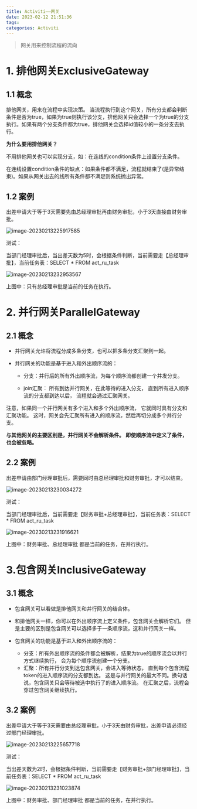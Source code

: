 ```yaml
---
title: Activiti——网关
date: 2023-02-12 21:51:36
tags:
categories: Activiti
---
```


>  网关用来控制流程的流向

# 1. 排他网关ExclusiveGateway

## 1.1 概念

排他网关，用来在流程中实现决策。 当流程执行到这个网关，所有分支都会判断条件是否为true，如果为true则执行该分支，排他网关只会选择一个为true的分支执行。如果有两个分支条件都为true，排他网关会选择id值较小的一条分支去执行。

**为什么要用排他网关？**

不用排他网关也可以实现分支，如：在连线的condition条件上设置分支条件。

在连线设置condition条件的缺点：如果条件都不满足，流程就结束了(是异常结束)。如果从网关出去的线所有条件都不满足则系统抛出异常。

## 1.2 案例

出差申请大于等于3天需要先由总经理审批再由财务审批，小于3天直接由财务审批。

![image-20230213225917585](https://panyuro.oss-cn-beijing.aliyuncs.com/image-20230213225917585.png)

测试：

当部门经理审批后，当出差天数为5时，会根据条件判断，当前需要走【总经理审批】，当前任务表：SELECT * FROM act_ru_task   

![image-20230213232953567](https://panyuro.oss-cn-beijing.aliyuncs.com/image-20230213232953567.png)

上图中：只有总经理审批是当前的任务在执行。

# 2. 并行网关ParallelGateway

## 2.1 概念

- 并行网关允许将流程分成多条分支，也可以把多条分支汇聚到一起。

- 并行网关的功能是基于进入和外出顺序流的：

  - 分支：并行后的所有外出顺序流，为每个顺序流都创建一个并发分支。

  -  join汇聚： 所有到达并行网关，在此等待的进入分支， 直到所有进入顺序流的分支都到达以后， 流程就会通过汇聚网关。

注意，如果同一个并行网关有多个进入和多个外出顺序流， 它就同时具有分支和汇聚功能。 这时，网关会先汇聚所有进入的顺序流，然后再切分成多个并行分支。

**与其他网关的主要区别是，并行网关不会解析条件。** **即使顺序流中定义了条件，也会被忽略。**

## 2.2 案例

出差申请由部门经理审批后，需要同时由总经理审批和财务审批，才可以结束。

![image-20230213230034272](https://panyuro.oss-cn-beijing.aliyuncs.com/image-20230213230034272.png)

测试：

当部门经理审批后，当前需要走【财务审批+总经理审批】，当前任务表：SELECT * FROM act_ru_task   

![image-20230213231916621](https://panyuro.oss-cn-beijing.aliyuncs.com/image-20230213231916621.png)

上图中：财务审批、总经理审批 都是当前的任务，在并行执行。

# 3.包含网关InclusiveGateway

## 3.1 概念

- 包含网关可以看做是排他网关和并行网关的结合体。 

- 和排他网关一样，你可以在外出顺序流上定义条件，包含网关会解析它们。 但是主要的区别是包含网关可以选择多于一条顺序流，这和并行网关一样。

- 包含网关的功能是基于进入和外出顺序流的：
  - 分支：所有外出顺序流的条件都会被解析，结果为true的顺序流会以并行方式继续执行， 会为每个顺序流创建一个分支。	
  - 汇聚：所有并行分支到达包含网关，会进入等待状态， 直到每个包含流程token的进入顺序流的分支都到达。 这是与并行网关的最大不同。换句话说，包含网关只会等待被选中执行了的进入顺序流。 在汇聚之后，流程会穿过包含网关继续执行。

## 3.2 案例

出差申请大于等于3天需要由总经理审批，小于3天由财务审批，出差申请必须经过部门经理审批。

![image-20230213225657718](https://panyuro.oss-cn-beijing.aliyuncs.com/image-20230213225657718.png)

测试：

当出差天数为2时，会根据条件判断，当前需要走【财务审批+部门经理审批】，当前任务表：SELECT * FROM act_ru_task   

![image-20230213231023874](https://panyuro.oss-cn-beijing.aliyuncs.com/image-20230213231023874.png)

上图中：财务审批、部门经理审批 都是当前的任务，在并行执行。
